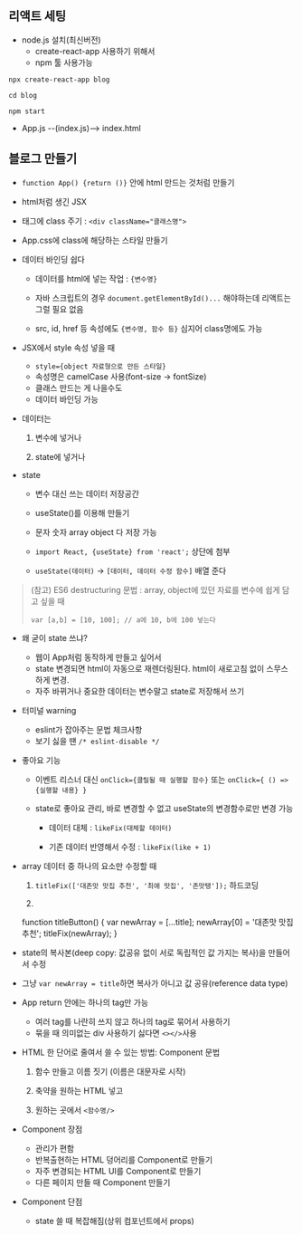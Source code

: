 ## 리액트 세팅

- node.js 설치(최신버전) 
  - create-react-app 사용하기 위해서
  - npm 툴 사용가능

`npx create-react-app blog`

`cd blog`

`npm start`

- App.js --(index.js)--> index.html



## 블로그 만들기

- `function App() {return ()}` 안에 html 만드는 것처럼 만들기

- html처럼 생긴 JSX

- 태그에 class 주기 : `<div className="클래스명">`

- App.css에 class에 해당하는 스타일 만들기

- 데이터 바인딩 쉽다

  - 데이터를 html에 넣는 작업 : `{변수명}`

  - 자바 스크립트의 경우 `document.getElementById()...` 해야하는데 리액트는 그럴 필요 없음

  - src, id, href 등 속성에도 `{변수명, 함수 등}` 심지어 class명에도 가능

- JSX에서 style 속성 넣을 때
  - `style={object 자료형으로 만든 스타일}` 
  - 속성명은 camelCase 사용(font-size -> fontSize)
  - 클래스 만드는 게 나을수도
  - 데이터 바인딩 가능

- 데이터는 

  1. 변수에 넣거나

  2. state에 넣거나

- state

  - 변수 대신 쓰는 데이터 저장공간
  - useState()를 이용해 만들기
  - 문자 숫자 array object 다 저장 가능

  - `import React, {useState} from 'react';` 상단에 첨부

  - `useState(데이터)` -> `[데이터, 데이터 수정 함수]` 배열 준다

> (참고) ES6 destructuring 문법 : array, object에 있던 자료를 변수에 쉽게 담고 싶을 때
>
> ```
> var [a,b] = [10, 100]; // a에 10, b에 100 넣는다
> ```

- 왜 굳이 state 쓰냐?
  - 웹이 App처럼 동작하게 만들고 싶어서
  - state 변경되면 html이 자동으로 재렌더링된다. html이 새로고침 없이 스무스하게 변경. 
  - 자주 바뀌거나 중요한 데이터는 변수말고 state로 저장해서 쓰기

- 터미널 warning 
  - eslint가 잡아주는 문법 체크사항
  - 보기 싫을 땐 `/* eslint-disable */`

- 좋아요 기능

  - 이벤트 리스너 대신 `onClick={클릴될 때 실행할 함수}` 또는 `onClick={ () => {실행할 내용} }`

  - state로 좋아요 관리, 바로 변경할 수 없고 useState의 변경함수로만 변경 가능

    - 데이터 대체 : `likeFix(대체할 데이터)`

    - 기존 데이터 반영해서 수정 : `likeFix(like + 1)`

- array 데이터 중 하나의 요소만 수정할 때

	1. `titleFix(['대존맛 맛집 추천', '최애 맛집', '존맛탱']);` 하드코딩

	2. ```js
   function titleButton() {
          var newArray = [...title];
          newArray[0] = '대존맛 맛집 추천';
          titleFix(newArray);
      }
  
- state의 복사본(deep copy: 값공유 없이 서로 독립적인 값 가지는 복사)을 만들어서 수정
	
- 그냥 `var newArray = title`하면 복사가 아니고 값 공유(reference data type)

- App return 안에는 하나의 tag만 가능
  - 여러 tag를 나란히 쓰지 않고 하나의 tag로 묶어서 사용하기
  - 묶을 때 의미없는 div 사용하기 싫다면 `<></>`사용

- HTML 한 단어로 줄여서 쓸 수 있는 방법: Component 문법

  1. 함수 만들고 이름 짓기 (이름은 대문자로 시작)

  2. 축약을 원하는 HTML 넣고

  3. 원하는 곳에서 `<함수명/>`

- Component 장점
  - 관리가 편함
  - 반복출현하는 HTML 덩어리를 Component로 만들기
  - 자주 변경되는 HTML UI를 Component로 만들기
  - 다른 페이지 만들 때 Component 만들기
- Component 단점
  - state 쓸 때 복잡해짐(상위 컴포넌트에서 props) 